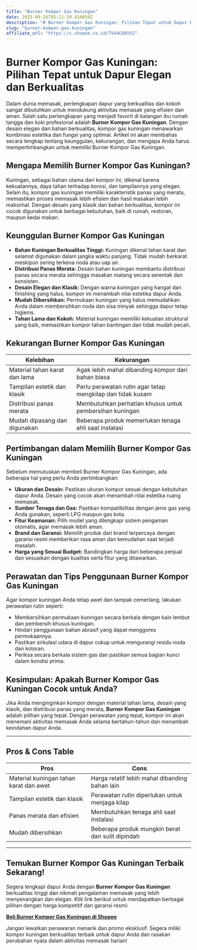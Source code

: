 ```yaml
---
title: "Burner Kompor Gas Kuningan"
date: 2025-09-26T05:11:50.418050Z
description: "# Burner Kompor Gas Kuningan: Pilihan Tepat untuk Dapur Elegan dan Berkualitas..."
slug: "burner-kompor-gas-kuningan"
affiliate_url: "https://s.shopee.co.id/7V44C68VX2"
---
```

# Burner Kompor Gas Kuningan: Pilihan Tepat untuk Dapur Elegan dan Berkualitas

Dalam dunia memasak, perlengkapan dapur yang berkualitas dan kokoh sangat dibutuhkan untuk mendukung aktivitas memasak yang efisien dan aman. Salah satu perlengkapan yang menjadi favorit di kalangan ibu rumah tangga dan koki profesional adalah **Burner Kompor Gas Kuningan**. Dengan desain elegan dan bahan berkualitas, kompor gas kuningan menawarkan kombinasi estetika dan fungsi yang optimal. Artikel ini akan membahas secara lengkap tentang keunggulan, kekurangan, dan mengapa Anda harus mempertimbangkan untuk memiliki Burner Kompor Gas Kuningan.

## Mengapa Memilih Burner Kompor Gas Kuningan?

Kuningan, sebagai bahan utama dari kompor ini, dikenal karena kekuatannya, daya tahan terhadap korosi, dan tampilannya yang elegan. Selain itu, kompor gas kuningan memiliki karakteristik panas yang merata, memastikan proses memasak lebih efisien dan hasil masakan lebih maksimal. Dengan desain yang klasik dan bahan berkualitas, kompor ini cocok digunakan untuk berbagai kebutuhan, baik di rumah, restoran, maupun kedai makan.

## Keunggulan Burner Kompor Gas Kuningan

- **Bahan Kuningan Berkualitas Tinggi:** Kuningan dikenal tahan karat dan selamat digunakan dalam jangka waktu panjang. Tidak mudah berkarat meskipun sering terkena noda atau uap air.
- **Distribusi Panas Merata:** Desain bahan kuningan membantu distribusi panas secara merata sehingga masakan matang secara serentak dan konsisten.
- **Desain Elegan dan Klasik:** Dengan warna kuningan yang hangat dan finishing yang halus, kompor ini menambah nilai estetika dapur Anda.
- **Mudah Dibersihkan:** Permukaan kuningan yang halus memudahkan Anda dalam membersihkan noda dan sisa minyak sehingga dapur tetap higienis.
- **Tahan Lama dan Kokoh:** Material kuningan memiliki kekuatan struktural yang baik, memastikan kompor tahan bantingan dan tidak mudah pecah.

## Kekurangan Burner Kompor Gas Kuningan

| Kelebihan                        | Kekurangan                                                   |
|----------------------------------|--------------------------------------------------------------|
| Material tahan karat dan lama  | Agak lebih mahal dibanding kompor dari bahan biasa          |
| Tampilan estetik dan klasik     | Perlu perawatan rutin agar tetap mengkilap dan tidak kusam |
| Distribusi panas merata         | Membutuhkan perhatian khusus untuk pembersihan kuningan     |
| Mudah dipasang dan digunakan   | Beberapa produk memerlukan tenaga ahli saat instalasi      |

## Pertimbangan dalam Memilih Burner Kompor Gas Kuningan

Sebelum memutuskan membeli Burner Kompor Gas Kuningan, ada beberapa hal yang perlu Anda pertimbangkan:

- **Ukuran dan Desain:** Pastikan ukuran kompor sesuai dengan kebutuhan dapur Anda. Desain yang cocok akan menambah nilai estetika ruang memasak.
- **Sumber Tenaga dan Gas:** Pastikan kompatibilitas dengan jenis gas yang Anda gunakan, seperti LPG maupun gas kota.
- **Fitur Keamanan:** Pilih model yang dilengkapi sistem pengaman otomatis, agar memasak lebih aman.
- **Brand dan Garansi:** Memilih produk dari brand terpercaya dengan garansi resmi memberikan rasa aman dan kemudahan saat terjadi masalah.
- **Harga yang Sesuai Budget:** Bandingkan harga dari beberapa penjual dan sesuaikan dengan kualitas serta fitur yang ditawarkan.

## Perawatan dan Tips Penggunaan Burner Kompor Gas Kuningan

Agar kompor kuningan Anda tetap awet dan tampak cemerlang, lakukan perawatan rutin seperti:

- Membersihkan permukaan kuningan secara berkala dengan kain lembut dan pembersih khusus kuningan.
- Hindari penggunaan bahan abrasif yang dapat menggores permukaannya.
- Pastikan sirkulasi udara di dapur cukup untuk mengurangi residu noda dan kotoran.
- Periksa secara berkala sistem gas dan pastikan semua bagian kunci dalam kondisi prima.

## Kesimpulan: Apakah Burner Kompor Gas Kuningan Cocok untuk Anda?

Jika Anda menginginkan kompor dengan material tahan lama, desain yang klasik, dan distribusi panas yang merata, **Burner Kompor Gas Kuningan** adalah pilihan yang tepat. Dengan perawatan yang tepat, kompor ini akan menemani aktivitas memasak Anda selama bertahun-tahun dan menambah keindahan dapur Anda.

---

## Pros & Cons Table

| **Pros**                                   | **Cons**                                          |
|--------------------------------------------|--------------------------------------------------|
| Material kuningan tahan karat dan awet   | Harga relatif lebih mahal dibanding bahan lain |
| Tampilan estetik dan klasik               | Perawatan rutin diperlukan untuk menjaga kilap |
| Panas merata dan efisien                   | Membutuhkan tenaga ahli saat instalasi        |
| Mudah dibersihkan                        | Beberapa produk mungkin berat dan sulit dipindah |


---

## Temukan Burner Kompor Gas Kuningan Terbaik Sekarang!

Segera lengkapi dapur Anda dengan **Burner Kompor Gas Kuningan** berkualitas tinggi dan nikmati pengalaman memasak yang lebih menyenangkan dan elegan. Klik link berikut untuk mendapatkan berbagai pilihan dengan harga kompetitif dan garansi resmi:

[**Beli Burner Kompor Gas Kuningan di Shopee**](https://s.shopee.co.id/7V44C68VX2)

Jangan lewatkan penawaran menarik dan promo eksklusif. Segera miliki kompor kuningan berkualitas terbaik untuk dapur Anda dan rasakan perubahan nyata dalam aktivitas memasak harian!